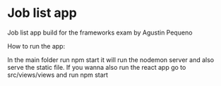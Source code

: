 # Job list app
Job list app build for the frameworks exam 
by Agustin Pequeno

How to run the app:

In the main folder run npm start it will run the nodemon server and also serve the static file.
If you wanna also run the react app go to src/views/views and run npm start
